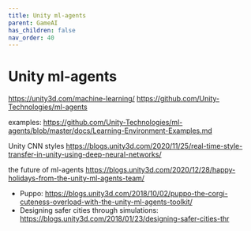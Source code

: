 ```yaml
---
title: Unity ml-agents
parent: GameAI
has_children: false
nav_order: 40
---
```


# Unity ml-agents

https://unity3d.com/machine-learning/
https://github.com/Unity-Technologies/ml-agents

examples: https://github.com/Unity-Technologies/ml-agents/blob/master/docs/Learning-Environment-Examples.md

Unity CNN styles
https://blogs.unity3d.com/2020/11/25/real-time-style-transfer-in-unity-using-deep-neural-networks/

the future of ml-agents
https://blogs.unity3d.com/2020/12/28/happy-holidays-from-the-unity-ml-agents-team/

- Puppo: https://blogs.unity3d.com/2018/10/02/puppo-the-corgi-cuteness-overload-with-the-unity-ml-agents-toolkit/
- Designing safer cities through simulations: https://blogs.unity3d.com/2018/01/23/designing-safer-cities-thr
